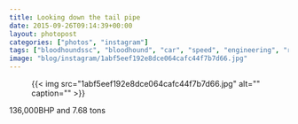 ```yaml
---
title: Looking down the tail pipe
date: 2015-09-26T09:14:39+00:00
layout: photopost
categories: ["photos", "instagram"]
tags: ["bloodhoundssc", "bloodhound", "car", "speed", "engineering", "rocket"]
image: "blog/instagram/1abf5eef192e8dce064cafc44f7b7d66.jpg"
---
```


<figure class="photo photo--square">
  {{< img src="1abf5eef192e8dce064cafc44f7b7d66.jpg" alt="" caption="" >}}

</figure>

136,000BHP and 7.68 tons
